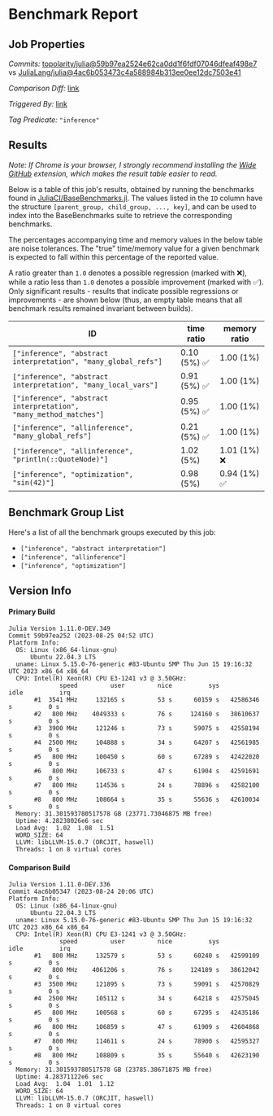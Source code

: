 # Benchmark Report

## Job Properties

*Commits:* [topolarity/julia@59b97ea2524e62ca0dd1f6fdf07046dfeaf498e7](https://github.com/topolarity/julia/commit/59b97ea2524e62ca0dd1f6fdf07046dfeaf498e7) vs [JuliaLang/julia@4ac6b053473c4a588984b313ee0ee12dc7503e41](https://github.com/JuliaLang/julia/commit/4ac6b053473c4a588984b313ee0ee12dc7503e41)

*Comparison Diff:* [link](https://github.com/JuliaLang/julia/compare/4ac6b053473c4a588984b313ee0ee12dc7503e41..topolarity/julia:59b97ea2524e62ca0dd1f6fdf07046dfeaf498e7)

*Triggered By:* [link](https://github.com/JuliaLang/julia/pull/50943#issuecomment-1692755171)

*Tag Predicate:* `"inference"`

## Results

*Note: If Chrome is your browser, I strongly recommend installing the [Wide GitHub](https://chrome.google.com/webstore/detail/wide-github/kaalofacklcidaampbokdplbklpeldpj?hl=en)
extension, which makes the result table easier to read.*

Below is a table of this job's results, obtained by running the benchmarks found in
[JuliaCI/BaseBenchmarks.jl](https://github.com/JuliaCI/BaseBenchmarks.jl). The values
listed in the `ID` column have the structure `[parent_group, child_group, ..., key]`,
and can be used to index into the BaseBenchmarks suite to retrieve the corresponding
benchmarks.

The percentages accompanying time and memory values in the below table are noise tolerances. The "true"
time/memory value for a given benchmark is expected to fall within this percentage of the reported value.

A ratio greater than `1.0` denotes a possible regression (marked with :x:), while a ratio less
than `1.0` denotes a possible improvement (marked with :white_check_mark:). Only significant results - results
that indicate possible regressions or improvements - are shown below (thus, an empty table means that all
benchmark results remained invariant between builds).

| ID | time ratio | memory ratio |
|----|------------|--------------|
| `["inference", "abstract interpretation", "many_global_refs"]` | 0.10 (5%) :white_check_mark: | 1.00 (1%)  |
| `["inference", "abstract interpretation", "many_local_vars"]` | 0.91 (5%) :white_check_mark: | 1.00 (1%)  |
| `["inference", "abstract interpretation", "many_method_matches"]` | 0.95 (5%) :white_check_mark: | 1.00 (1%)  |
| `["inference", "allinference", "many_global_refs"]` | 0.21 (5%) :white_check_mark: | 1.00 (1%)  |
| `["inference", "allinference", "println(::QuoteNode)"]` | 1.02 (5%)  | 1.01 (1%) :x: |
| `["inference", "optimization", "sin(42)"]` | 0.98 (5%)  | 0.94 (1%) :white_check_mark: |

## Benchmark Group List

Here's a list of all the benchmark groups executed by this job:

- `["inference", "abstract interpretation"]`
- `["inference", "allinference"]`
- `["inference", "optimization"]`

## Version Info

#### Primary Build

```
Julia Version 1.11.0-DEV.349
Commit 59b97ea252 (2023-08-25 04:52 UTC)
Platform Info:
  OS: Linux (x86_64-linux-gnu)
      Ubuntu 22.04.3 LTS
  uname: Linux 5.15.0-76-generic #83-Ubuntu SMP Thu Jun 15 19:16:32 UTC 2023 x86_64 x86_64
  CPU: Intel(R) Xeon(R) CPU E3-1241 v3 @ 3.50GHz: 
              speed         user         nice          sys         idle          irq
       #1  3541 MHz     132165 s         53 s      60159 s   42586346 s          0 s
       #2   800 MHz    4049333 s         76 s     124160 s   38610637 s          0 s
       #3  3900 MHz     121246 s         73 s      59075 s   42558194 s          0 s
       #4  2500 MHz     104888 s         34 s      64207 s   42561985 s          0 s
       #5   800 MHz     100450 s         60 s      67289 s   42422020 s          0 s
       #6   800 MHz     106733 s         47 s      61904 s   42591691 s          0 s
       #7   800 MHz     114536 s         24 s      78896 s   42582100 s          0 s
       #8   800 MHz     108664 s         35 s      55636 s   42610034 s          0 s
  Memory: 31.301593780517578 GB (23771.73046875 MB free)
  Uptime: 4.28238026e6 sec
  Load Avg:  1.02  1.08  1.51
  WORD_SIZE: 64
  LLVM: libLLVM-15.0.7 (ORCJIT, haswell)
  Threads: 1 on 8 virtual cores

```

#### Comparison Build

```
Julia Version 1.11.0-DEV.336
Commit 4ac6b05347 (2023-08-24 20:06 UTC)
Platform Info:
  OS: Linux (x86_64-linux-gnu)
      Ubuntu 22.04.3 LTS
  uname: Linux 5.15.0-76-generic #83-Ubuntu SMP Thu Jun 15 19:16:32 UTC 2023 x86_64 x86_64
  CPU: Intel(R) Xeon(R) CPU E3-1241 v3 @ 3.50GHz: 
              speed         user         nice          sys         idle          irq
       #1   800 MHz     132579 s         53 s      60240 s   42599109 s          0 s
       #2   800 MHz    4061206 s         76 s     124189 s   38612042 s          0 s
       #3  3500 MHz     121895 s         73 s      59091 s   42570829 s          0 s
       #4  2500 MHz     105112 s         34 s      64218 s   42575045 s          0 s
       #5   800 MHz     100568 s         60 s      67295 s   42435186 s          0 s
       #6   800 MHz     106859 s         47 s      61909 s   42604868 s          0 s
       #7   800 MHz     114611 s         24 s      78900 s   42595327 s          0 s
       #8   800 MHz     108809 s         35 s      55640 s   42623190 s          0 s
  Memory: 31.301593780517578 GB (23785.38671875 MB free)
  Uptime: 4.28371122e6 sec
  Load Avg:  1.04  1.01  1.12
  WORD_SIZE: 64
  LLVM: libLLVM-15.0.7 (ORCJIT, haswell)
  Threads: 1 on 8 virtual cores

```

